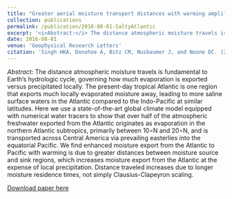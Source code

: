 ```yaml
---
title: "Greater aerial moisture transport distances with warming amplify interbasin salinity contrasts"
collection: publications
permalink: /publication/2016-08-01-SaltyAtlantic
excerpt: '<i>Abstract:</i> The distance atmospheric moisture travels is fundamental to Earth’s hydrologic cycle, governing how much evaporation is exported versus precipitated locally. The present-day tropical Atlantic is one region that exports much locally evaporated moisture away, leading to more saline surface waters in the Atlantic compared to the Indo-Pacific at similar latitudes. Here we use a state-of-the-art global climate model equipped with numerical water tracers to show that over half of the atmospheric freshwater exported from the Atlantic originates as evaporation in the northern Atlantic subtropics, primarily between 10∘N and 20∘N, and is transported across Central America via prevailing easterlies into the equatorial Pacific. We find enhanced moisture export from the Atlantic to Pacific with warming is due to greater distances between moisture source and sink regions, which increases moisture export from the Atlantic at the expense of local precipitation. Distance traveled increases due to longer moisture residence times, not simply Clausius-Clapeyron scaling.'
date: 2016-08-01
venue: 'Geophysical Research Letters'
citation: 'Singh HKA, Donohoe A, Bitz CM, Nusbaumer J, and Noone DC. (2016). &quot;Greater aerial moisture transport distances with warming amplify interbasin salinity contrasts.&quot; <i>Geophysical Research Letters</i>. 43: pp 8677-8684.'
---
```


<i>Abstract:</i> The distance atmospheric moisture travels is fundamental to Earth’s hydrologic cycle, governing how much evaporation is exported versus precipitated locally. The present-day tropical Atlantic is one region that exports much locally evaporated moisture away, leading to more saline surface waters in the Atlantic compared to the Indo-Pacific at similar latitudes. Here we use a state-of-the-art global climate model equipped with numerical water tracers to show that over half of the atmospheric freshwater exported from the Atlantic originates as evaporation in the northern Atlantic subtropics, primarily between 10∘N and 20∘N, and is transported across Central America via prevailing easterlies into the equatorial Pacific. We find enhanced moisture export from the Atlantic to Pacific with warming is due to greater distances between moisture source and sink regions, which increases moisture export from the Atlantic at the expense of local precipitation. Distance traveled increases due to longer moisture residence times, not simply Clausius-Clapeyron scaling.

[Download paper here](http://hansialice.github.io/files/GRL-SinghEtAl2016-SaltyAtlantic.pdf)
